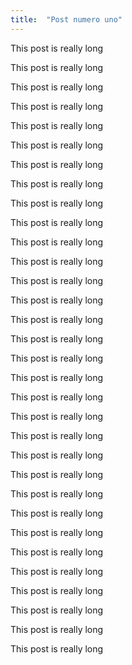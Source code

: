 ```yaml
---
title:  "Post numero uno"
---
```


This post is really long

This post is really long

This post is really long

This post is really long

This post is really long

This post is really long

This post is really long

This post is really long

This post is really long

This post is really long

This post is really long

This post is really long

This post is really long

This post is really long

This post is really long

This post is really long

This post is really long

This post is really long

This post is really long

This post is really long

This post is really long

This post is really long

This post is really long

This post is really long

This post is really long

This post is really long

This post is really long

This post is really long

This post is really long

This post is really long

This post is really long

This post is really long

